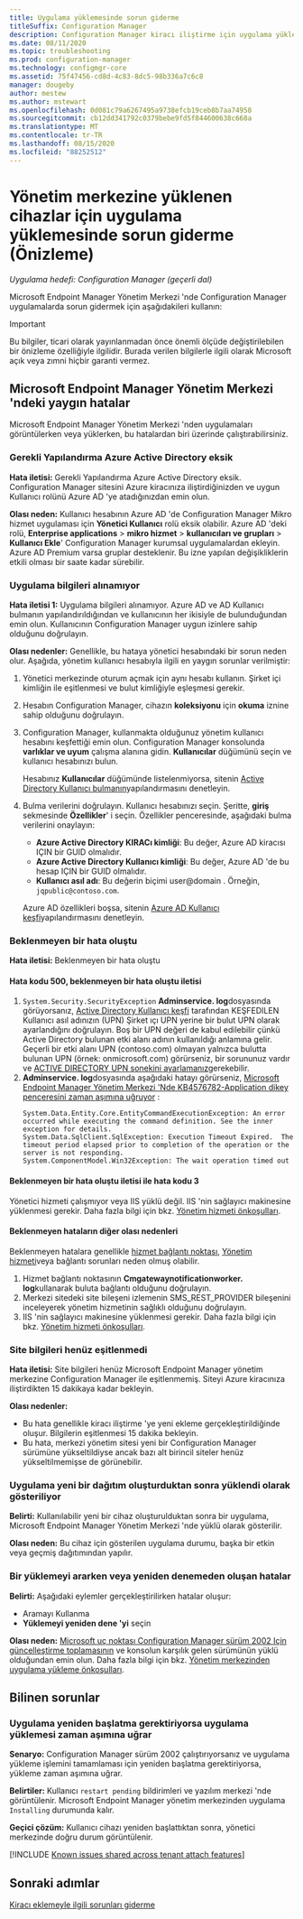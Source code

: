 ```yaml
---
title: Uygulama yüklemesinde sorun giderme
titleSuffix: Configuration Manager
description: Configuration Manager kiracı iliştirme için uygulama yüklemesinde sorun giderme
ms.date: 08/11/2020
ms.topic: troubleshooting
ms.prod: configuration-manager
ms.technology: configmgr-core
ms.assetid: 75f47456-cd8d-4c83-8dc5-98b336a7c6c8
manager: dougeby
author: mestew
ms.author: mstewart
ms.openlocfilehash: 0d081c79a6267495a9738efcb19ceb8b7aa74958
ms.sourcegitcommit: cb12dd341792c0379bebe9fd5f844600638c668a
ms.translationtype: MT
ms.contentlocale: tr-TR
ms.lasthandoff: 08/15/2020
ms.locfileid: "88252512"
---
```

# <a name="troubleshoot-application-installation-for-devices-uploaded-to-the-admin-center-preview"></a>Yönetim merkezine yüklenen cihazlar için uygulama yüklemesinde sorun giderme (Önizleme)
<!--6374854, 6521921-->
*Uygulama hedefi: Configuration Manager (geçerli dal)*

Microsoft Endpoint Manager Yönetim Merkezi 'nde Configuration Manager uygulamalarda sorun gidermek için aşağıdakileri kullanın:

> [!Important]
> Bu bilgiler, ticari olarak yayınlanmadan önce önemli ölçüde değiştirilebilen bir önizleme özelliğiyle ilgilidir. Burada verilen bilgilerle ilgili olarak Microsoft açık veya zımni hiçbir garanti vermez.

## <a name="common-errors-from-the-microsoft-endpoint-manager-admin-center"></a>Microsoft Endpoint Manager Yönetim Merkezi 'ndeki yaygın hatalar

Microsoft Endpoint Manager Yönetim Merkezi 'nden uygulamaları görüntülerken veya yüklerken, bu hatalardan biri üzerinde çalıştırabilirsiniz.  

### <a name="the-necessary-configuration-is-missing-in-azure-active-directory"></a><a name="bkmk_aad"></a> Gerekli Yapılandırma Azure Active Directory eksik

**Hata iletisi:** Gerekli Yapılandırma Azure Active Directory eksik. Configuration Manager sitesini Azure kiracınıza iliştirdiğinizden ve uygun Kullanıcı rolünü Azure AD 'ye atadığınızdan emin olun.

**Olası neden:** Kullanıcı hesabının Azure AD 'de Configuration Manager Mikro hizmet uygulaması için **Yönetici Kullanıcı** rolü eksik olabilir. Azure AD 'deki rolü, **Enterprise applications**  >  **mikro hizmet**  >  **kullanıcıları ve grupları**  >  **Kullanıcı Ekle**' Configuration Manager kurumsal uygulamalardan ekleyin. Azure AD Premium varsa gruplar desteklenir. Bu izne yapılan değişikliklerin etkili olması bir saate kadar sürebilir.

### <a name="unable-to-get-application-information"></a><a name="bkmk_noinfo"></a> Uygulama bilgileri alınamıyor

**Hata iletisi 1:** Uygulama bilgileri alınamıyor. Azure AD ve AD Kullanıcı bulmanın yapılandırıldığından ve kullanıcının her ikisiyle de bulunduğundan emin olun. Kullanıcının Configuration Manager uygun izinlere sahip olduğunu doğrulayın.

**Olası nedenler:** Genellikle, bu hataya yönetici hesabındaki bir sorun neden olur. Aşağıda, yönetim kullanıcı hesabıyla ilgili en yaygın sorunlar verilmiştir:

1. Yönetici merkezinde oturum açmak için aynı hesabı kullanın. Şirket içi kimliğin ile eşitlenmesi ve bulut kimliğiyle eşleşmesi gerekir.
1. Hesabın Configuration Manager, cihazın **koleksiyonu** için **okuma** iznine sahip olduğunu doğrulayın.
1. Configuration Manager, kullanmakta olduğunuz yönetim kullanıcı hesabını keşfettiği emin olun. Configuration Manager konsolunda **varlıklar ve uyum** çalışma alanına gidin. **Kullanıcılar** düğümünü seçin ve kullanıcı hesabınızı bulun.

    Hesabınız **Kullanıcılar** düğümünde listelenmiyorsa, sitenin [Active Directory Kullanıcı bulmanın](../core/servers/deploy/configure/about-discovery-methods.md#bkmk_aboutUser)yapılandırmasını denetleyin.

1. Bulma verilerini doğrulayın. Kullanıcı hesabınızı seçin. Şeritte, **giriş** sekmesinde **Özellikler**' i seçin. Özellikler penceresinde, aşağıdaki bulma verilerini onaylayın:

    - **Azure Active Directory KIRACı kimliği**: Bu değer, Azure AD kiracısı IÇIN bir GUID olmalıdır.
    - **Azure Active Directory Kullanıcı kimliği**: Bu değer, Azure AD 'de bu hesap IÇIN bir GUID olmalıdır.
    - **Kullanıcı asıl adı**: Bu değerin biçimi user@domain . Örneğin, `jqpublic@contoso.com`.

    Azure AD özellikleri boşsa, sitenin [Azure AD Kullanıcı keşfi](../core/servers/deploy/configure/about-discovery-methods.md#azureaddisc)yapılandırmasını denetleyin.

### <a name="unexpected-error-occurred"></a><a name="bkmk_1603"></a> Beklenmeyen bir hata oluştu

**Hata iletisi:** Beklenmeyen bir hata oluştu

#### <a name="error-code-500-with-an-unexpected-error-occurred-message"></a>Hata kodu 500, beklenmeyen bir hata oluştu iletisi

1. `System.Security.SecurityException` **Adminservice. log**dosyasında görüyorsanız, [Active Directory Kullanıcı keşfi](../core/servers/deploy/configure/about-discovery-methods.md#bkmk_aboutUser) tarafından KEŞFEDILEN Kullanıcı asıl adınızın (UPN) Şirket ıçı UPN yerine bir bulut UPN olarak ayarlandığını doğrulayın. Boş bir UPN değeri de kabul edilebilir çünkü Active Directory bulunan etki alanı adının kullanıldığı anlamına gelir. Geçerli bir etki alanı UPN (contoso.com) olmayan yalnızca bulutta bulunan UPN (örnek: onmicrosoft.com) görürseniz, bir sorununuz vardır ve [ACTIVE DIRECTORY UPN sonekini ayarlamanız](https://docs.microsoft.com/office365/enterprise/prepare-a-non-routable-domain-for-directory-synchronization#add-upn-suffixes-and-update-your-users-to-them)gerekebilir.
1. **Adminservice. log**dosyasında aşağıdaki hatayı görürseniz, [Microsoft Endpoint Manager Yönetim Merkezi 'Nde KB4576782-Application dikey penceresini zaman aşımına uğruyor](https://support.microsoft.com/help/4576782) :
   ```log 
   System.Data.Entity.Core.EntityCommandExecutionException: An error occurred while executing the command definition. See the inner exception for details.
   System.Data.SqlClient.SqlException: Execution Timeout Expired.  The timeout period elapsed prior to completion of the operation or the server is not responding.
   System.ComponentModel.Win32Exception: The wait operation timed out
   ```

#### <a name="error-code-3-with-an-unexpected-error-occurred-message"></a>Beklenmeyen bir hata oluştu iletisi ile hata kodu 3

Yönetici hizmeti çalışmıyor veya IIS yüklü değil. IIS 'nin sağlayıcı makinesine yüklenmesi gerekir. Daha fazla bilgi için bkz. [Yönetim hizmeti önkoşulları](../develop/adminservice/overview.md#prerequisites).

#### <a name="other-possible-causes-of-unexpected-errors"></a>Beklenmeyen hataların diğer olası nedenleri

Beklenmeyen hatalara genellikle [hizmet bağlantı noktası](../core/servers/deploy/configure/about-the-service-connection-point.md), [Yönetim hizmeti](../develop/adminservice/overview.md)veya bağlantı sorunları neden olmuş olabilir.

1. Hizmet bağlantı noktasının **Cmgatewaynotificationworker. log**kullanarak buluta bağlantı olduğunu doğrulayın.
1. Merkezi sitedeki site bileşeni izlemenin SMS_REST_PROVIDER bileşenini inceleyerek yönetim hizmetinin sağlıklı olduğunu doğrulayın.
1. IIS 'nin sağlayıcı makinesine yüklenmesi gerekir. Daha fazla bilgi için bkz. [Yönetim hizmeti önkoşulları](../develop/adminservice/overview.md#prerequisites).


### <a name="the-site-information-hasnt-yet-synchronized"></a><a name="bkmk_sync"></a> Site bilgileri henüz eşitlenmedi

**Hata iletisi:** Site bilgileri henüz Microsoft Endpoint Manager yönetim merkezine Configuration Manager ile eşitlenmemiş. Siteyi Azure kiracınıza iliştirdikten 15 dakikaya kadar bekleyin.

**Olası nedenler:**
- Bu hata genellikle kiracı iliştirme 'ye yeni ekleme gerçekleştirildiğinde oluşur. Bilgilerin eşitlenmesi 15 dakika bekleyin.
- Bu hata, merkezi yönetim sitesi yeni bir Configuration Manager sürümüne yükseltildiyse ancak bazı alt birincil siteler henüz yükseltilmemişse de görünebilir.

### <a name="application-shows-as-installed-after-creating-a-new-deployment"></a><a name="bkmk_installed"></a> Uygulama yeni bir dağıtım oluşturduktan sonra yüklendi olarak gösteriliyor

**Belirti:** Kullanılabilir yeni bir cihaz oluşturulduktan sonra bir uygulama, Microsoft Endpoint Manager Yönetim Merkezi 'nde yüklü olarak gösterilir.

**Olası neden:** Bu cihaz için gösterilen uygulama durumu, başka bir etkin veya geçmiş dağıtımından yapılır.

### <a name="errors-when-searching-or-retrying-an-installation"></a><a name="bkmk_hfru"></a> Bir yüklemeyi ararken veya yeniden denemeden oluşan hatalar

**Belirti:** Aşağıdaki eylemler gerçekleştirilirken hatalar oluşur:
- Aramayı Kullanma
- **Yüklemeyi yeniden dene 'yi** seçin

**Olası neden:**  [Microsoft uç noktası Configuration Manager sürüm 2002 Için güncelleştirme toplamasının](https://support.microsoft.com/help/4560496/) ve konsolun karşılık gelen sürümünün yüklü olduğundan emin olun. Daha fazla bilgi için bkz. [Yönetim merkezinden uygulama yükleme önkoşulları](applications.md#prerequisites).

## <a name="known-issues"></a>Bilinen sorunlar

### <a name="application-installation-times-out-if-application-requires-restart"></a>Uygulama yeniden başlatma gerektiriyorsa uygulama yüklemesi zaman aşımına uğrar

**Senaryo:** Configuration Manager sürüm 2002 çalıştırıyorsanız ve uygulama yükleme işlemini tamamlaması için yeniden başlatma gerektiriyorsa, yükleme zaman aşımına uğrar.

**Belirtiler:** Kullanıcı `restart pending` bildirimleri ve yazılım merkezi 'nde görüntülenir. Microsoft Endpoint Manager yönetim merkezinden uygulama `Installing` durumunda kalır.  

**Geçici çözüm:** Kullanıcı cihazı yeniden başlattıktan sonra, yönetici merkezinde doğru durum görüntülenir.

[!INCLUDE [Known issues shared across tenant attach features](includes/known-issues-shared.md)]


## <a name="next-steps"></a>Sonraki adımlar

[Kiracı eklemeyle ilgili sorunları giderme](troubleshoot.md)
